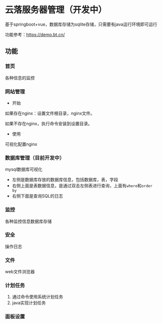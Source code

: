 # 云落服务器管理（开发中）

基于springboot+vue，数据库存储为sqlite存储，只需要有java运行环境即可运行

功能参考：<https://demo.bt.cn/>

## 功能

### 首页

各种信息的监控

### 网站管理

- 开始

如果存在nginx：设置文件根目录，nginx文件。

如果不存在nginx，执行命令安装到设置目录。

- 使用

可视化配置nginx

### 数据库管理（目前开发中）

mysql数据库可视化

- 左侧是数据库存放的数据库信息，包括数据库，表，字段
- 右侧上面是表数据信息，是通过双击左侧表进行查询，上面有`where`和`order by`
- 右侧下面是查询SQL的日志

### 监控

各种监控信息数据库存储

### 安全

操作日志

### 文件

web文件浏览器

### 计划任务

1. 通过命令使用系统计划任务
2. java实现计划任务

### 面板设置



